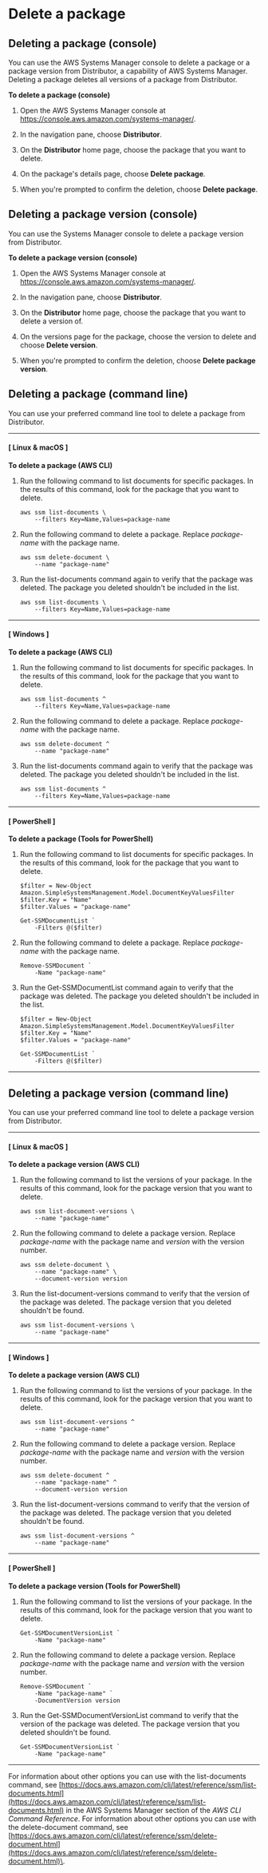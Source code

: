 # Delete a package<a name="distributor-working-with-packages-dpkg"></a>

## Deleting a package \(console\)<a name="distributor-delete-pkg-console"></a>

You can use the AWS Systems Manager console to delete a package or a package version from Distributor, a capability of AWS Systems Manager\. Deleting a package deletes all versions of a package from Distributor\.

**To delete a package \(console\)**

1. Open the AWS Systems Manager console at [https://console\.aws\.amazon\.com/systems\-manager/](https://console.aws.amazon.com/systems-manager/)\.

1. In the navigation pane, choose **Distributor**\.

1. On the **Distributor** home page, choose the package that you want to delete\.

1. On the package's details page, choose **Delete package**\.

1. When you're prompted to confirm the deletion, choose **Delete package**\.

## Deleting a package version \(console\)<a name="distributor-delete-pkg-version-console"></a>

You can use the Systems Manager console to delete a package version from Distributor\.

**To delete a package version \(console\)**

1. Open the AWS Systems Manager console at [https://console\.aws\.amazon\.com/systems\-manager/](https://console.aws.amazon.com/systems-manager/)\.

1. In the navigation pane, choose **Distributor**\.

1. On the **Distributor** home page, choose the package that you want to delete a version of\.

1. On the versions page for the package, choose the version to delete and choose **Delete version**\.

1. When you're prompted to confirm the deletion, choose **Delete package version**\.

## Deleting a package \(command line\)<a name="distributor-delete-pkg-cli"></a>

You can use your preferred command line tool to delete a package from Distributor\.

------
#### [ Linux & macOS ]

**To delete a package \(AWS CLI\)**

1. Run the following command to list documents for specific packages\. In the results of this command, look for the package that you want to delete\.

   ```
   aws ssm list-documents \
       --filters Key=Name,Values=package-name
   ```

1. Run the following command to delete a package\. Replace *package\-name* with the package name\.

   ```
   aws ssm delete-document \
       --name "package-name"
   ```

1. Run the list\-documents command again to verify that the package was deleted\. The package you deleted shouldn't be included in the list\.

   ```
   aws ssm list-documents \
       --filters Key=Name,Values=package-name
   ```

------
#### [ Windows ]

**To delete a package \(AWS CLI\)**

1. Run the following command to list documents for specific packages\. In the results of this command, look for the package that you want to delete\.

   ```
   aws ssm list-documents ^
       --filters Key=Name,Values=package-name
   ```

1. Run the following command to delete a package\. Replace *package\-name* with the package name\.

   ```
   aws ssm delete-document ^
       --name "package-name"
   ```

1. Run the list\-documents command again to verify that the package was deleted\. The package you deleted shouldn't be included in the list\.

   ```
   aws ssm list-documents ^
       --filters Key=Name,Values=package-name
   ```

------
#### [ PowerShell ]

**To delete a package \(Tools for PowerShell\)**

1. Run the following command to list documents for specific packages\. In the results of this command, look for the package that you want to delete\.

   ```
   $filter = New-Object Amazon.SimpleSystemsManagement.Model.DocumentKeyValuesFilter
   $filter.Key = "Name"
   $filter.Values = "package-name"
   
   Get-SSMDocumentList `
       -Filters @($filter)
   ```

1. Run the following command to delete a package\. Replace *package\-name* with the package name\.

   ```
   Remove-SSMDocument `
       -Name "package-name"
   ```

1. Run the Get\-SSMDocumentList command again to verify that the package was deleted\. The package you deleted shouldn't be included in the list\.

   ```
   $filter = New-Object Amazon.SimpleSystemsManagement.Model.DocumentKeyValuesFilter
   $filter.Key = "Name"
   $filter.Values = "package-name"
   
   Get-SSMDocumentList `
       -Filters @($filter)
   ```

------

## Deleting a package version \(command line\)<a name="distributor-delete-pkg-version-cli"></a>

You can use your preferred command line tool to delete a package version from Distributor\.

------
#### [ Linux & macOS ]

**To delete a package version \(AWS CLI\)**

1. Run the following command to list the versions of your package\. In the results of this command, look for the package version that you want to delete\.

   ```
   aws ssm list-document-versions \
       --name "package-name"
   ```

1. Run the following command to delete a package version\. Replace *package\-name* with the package name and *version* with the version number\.

   ```
   aws ssm delete-document \
       --name "package-name" \
       --document-version version
   ```

1. Run the list\-document\-versions command to verify that the version of the package was deleted\. The package version that you deleted shouldn't be found\.

   ```
   aws ssm list-document-versions \
       --name "package-name"
   ```

------
#### [ Windows ]

**To delete a package version \(AWS CLI\)**

1. Run the following command to list the versions of your package\. In the results of this command, look for the package version that you want to delete\.

   ```
   aws ssm list-document-versions ^
       --name "package-name"
   ```

1. Run the following command to delete a package version\. Replace *package\-name* with the package name and *version* with the version number\.

   ```
   aws ssm delete-document ^
       --name "package-name" ^
       --document-version version
   ```

1. Run the list\-document\-versions command to verify that the version of the package was deleted\. The package version that you deleted shouldn't be found\.

   ```
   aws ssm list-document-versions ^
       --name "package-name"
   ```

------
#### [ PowerShell ]

**To delete a package version \(Tools for PowerShell\)**

1. Run the following command to list the versions of your package\. In the results of this command, look for the package version that you want to delete\.

   ```
   Get-SSMDocumentVersionList `
       -Name "package-name"
   ```

1. Run the following command to delete a package version\. Replace *package\-name* with the package name and *version* with the version number\.

   ```
   Remove-SSMDocument `
       -Name "package-name" `
       -DocumentVersion version
   ```

1. Run the Get\-SSMDocumentVersionList command to verify that the version of the package was deleted\. The package version that you deleted shouldn't be found\.

   ```
   Get-SSMDocumentVersionList `
       -Name "package-name"
   ```

------

For information about other options you can use with the list\-documents command, see [https://docs.aws.amazon.com/cli/latest/reference/ssm/list-documents.html](https://docs.aws.amazon.com/cli/latest/reference/ssm/list-documents.html) in the AWS Systems Manager section of the *AWS CLI Command Reference*\. For information about other options you can use with the delete\-document command, see [https://docs.aws.amazon.com/cli/latest/reference/ssm/delete-document.html](https://docs.aws.amazon.com/cli/latest/reference/ssm/delete-document.html)\.